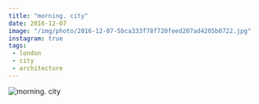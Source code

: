 ```yaml
---
title: "morning. city"
date: 2016-12-07
image: "/img/photo/2016-12-07-5bca333f78f720feed207ad4205b0722.jpg"
instagram: true
tags:
 - london
 - city
 - architecture
---
```


![morning. city](/img/photo/2016-12-07-5bca333f78f720feed207ad4205b0722.jpg)

